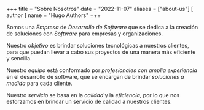 +++
title = "Sobre Nosotros"
date = "2022-11-07"
aliases = ["about-us"]
[ author ]
  name = "Hugo Authors"
+++

Somos una *Empresa* de *Desarrollo de Software* que se dedica a la creación de soluciones con *Software* para empresas y organizaciones. 

Nuestro *objetivo* es brindar soluciones tecnológicas a nuestros clientes, para que puedan llevar a cabo sus proyectos de una manera más eficiente y sencilla.

Nuestro *equipo* está conformado por *profesionales con amplia experiencia* en el desarrollo de software, que se encargan de brindar *soluciones a medida* para cada cliente.

Nuestro *servicio* se basa en la *calidad* y la *eficiencia*, por lo que nos esforzamos en brindar un servicio de calidad a nuestros clientes.
